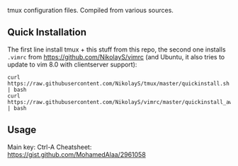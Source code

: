 tmux configuration files. Compiled from various sources.

Quick Installation
---
The first line install tmux + this stuff from this repo, the second one installs `.vimrc` from https://github.com/NikolayS/vimrc (and Ubuntu, it also tries to update to vim 8.0 with clientserver support):
```
curl https://raw.githubusercontent.com/NikolayS/tmux/master/quickinstall.sh | bash
curl https://raw.githubusercontent.com/NikolayS/vimrc/master/quickinstall_awesome.sh | bash
```

Usage
---
Main key: Ctrl-A
Cheatsheet: https://gist.github.com/MohamedAlaa/2961058
